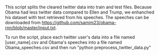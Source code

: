 This script splits the cleared twitter data into train and test files. Because Obama had less twitter data compared to Ellen and Trump, we enhanched his dataset with text retrieved from his speeches. The speeches can be downloaded from https://github.com/samim23/obama-rnn/blob/master/input.txt.

To run the script, place each twitter user's data into a file named [user_name].csv and Obama's speeches into a file named Obama_speeches.csv and then run "python preprocess_twitter_data.py"
